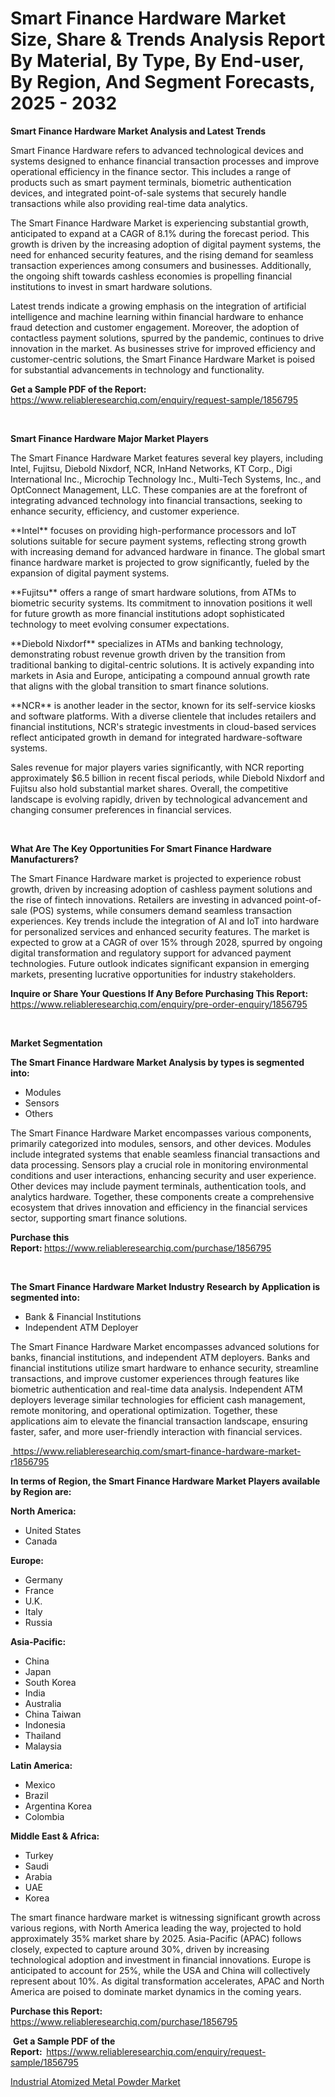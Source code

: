 <p><h1>Smart Finance Hardware Market Size, Share & Trends Analysis Report By Material, By Type, By End-user, By Region, And Segment Forecasts, 2025 - 2032</h1></p><p><strong>Smart Finance Hardware Market Analysis and Latest Trends</strong></p>
<p><p>Smart Finance Hardware refers to advanced technological devices and systems designed to enhance financial transaction processes and improve operational efficiency in the finance sector. This includes a range of products such as smart payment terminals, biometric authentication devices, and integrated point-of-sale systems that securely handle transactions while also providing real-time data analytics.</p><p>The Smart Finance Hardware Market is experiencing substantial growth, anticipated to expand at a CAGR of 8.1% during the forecast period. This growth is driven by the increasing adoption of digital payment systems, the need for enhanced security features, and the rising demand for seamless transaction experiences among consumers and businesses. Additionally, the ongoing shift towards cashless economies is propelling financial institutions to invest in smart hardware solutions.</p><p>Latest trends indicate a growing emphasis on the integration of artificial intelligence and machine learning within financial hardware to enhance fraud detection and customer engagement. Moreover, the adoption of contactless payment solutions, spurred by the pandemic, continues to drive innovation in the market. As businesses strive for improved efficiency and customer-centric solutions, the Smart Finance Hardware Market is poised for substantial advancements in technology and functionality.</p></p>
<p><strong>Get a Sample PDF of the Report:&nbsp;</strong> <a href="https://www.reliableresearchiq.com/enquiry/request-sample/1856795?utm_campaign=2580&utm_medium=2&utm_source=Github&utm_content=ia&utm_term=27032025&utm_id=smart-finance-hardware">https://www.reliableresearchiq.com/enquiry/request-sample/1856795</a></p>
<p>&nbsp;</p>
<p><strong>Smart Finance Hardware Major Market Players</strong></p>
<p><p>The Smart Finance Hardware Market features several key players, including Intel, Fujitsu, Diebold Nixdorf, NCR, InHand Networks, KT Corp., Digi International Inc., Microchip Technology Inc., Multi-Tech Systems, Inc., and OptConnect Management, LLC. These companies are at the forefront of integrating advanced technology into financial transactions, seeking to enhance security, efficiency, and customer experience.</p><p>**Intel** focuses on providing high-performance processors and IoT solutions suitable for secure payment systems, reflecting strong growth with increasing demand for advanced hardware in finance. The global smart finance hardware market is projected to grow significantly, fueled by the expansion of digital payment systems.</p><p>**Fujitsu** offers a range of smart hardware solutions, from ATMs to biometric security systems. Its commitment to innovation positions it well for future growth as more financial institutions adopt sophisticated technology to meet evolving consumer expectations. </p><p>**Diebold Nixdorf** specializes in ATMs and banking technology, demonstrating robust revenue growth driven by the transition from traditional banking to digital-centric solutions. It is actively expanding into markets in Asia and Europe, anticipating a compound annual growth rate that aligns with the global transition to smart finance solutions. </p><p>**NCR** is another leader in the sector, known for its self-service kiosks and software platforms. With a diverse clientele that includes retailers and financial institutions, NCR's strategic investments in cloud-based services reflect anticipated growth in demand for integrated hardware-software systems.</p><p>Sales revenue for major players varies significantly, with NCR reporting approximately $6.5 billion in recent fiscal periods, while Diebold Nixdorf and Fujitsu also hold substantial market shares. Overall, the competitive landscape is evolving rapidly, driven by technological advancement and changing consumer preferences in financial services.</p></p>
<p>&nbsp;</p>
<p><strong>What Are The Key Opportunities For Smart Finance Hardware Manufacturers?</strong></p>
<p><p>The Smart Finance Hardware market is projected to experience robust growth, driven by increasing adoption of cashless payment solutions and the rise of fintech innovations. Retailers are investing in advanced point-of-sale (POS) systems, while consumers demand seamless transaction experiences. Key trends include the integration of AI and IoT into hardware for personalized services and enhanced security features. The market is expected to grow at a CAGR of over 15% through 2028, spurred by ongoing digital transformation and regulatory support for advanced payment technologies. Future outlook indicates significant expansion in emerging markets, presenting lucrative opportunities for industry stakeholders.</p></p>
<p><strong>Inquire or Share Your Questions If Any Before Purchasing This Report:</strong> <a href="https://www.reliableresearchiq.com/enquiry/pre-order-enquiry/1856795?utm_campaign=2580&utm_medium=2&utm_source=Github&utm_content=ia&utm_term=27032025&utm_id=smart-finance-hardware">https://www.reliableresearchiq.com/enquiry/pre-order-enquiry/1856795</a></p>
<p>&nbsp;</p>
<p><strong>Market Segmentation</strong></p>
<p><strong>The Smart Finance Hardware Market Analysis by types is segmented into:</strong></p>
<p><ul><li>Modules</li><li>Sensors</li><li>Others</li></ul></p>
<p><p>The Smart Finance Hardware Market encompasses various components, primarily categorized into modules, sensors, and other devices. Modules include integrated systems that enable seamless financial transactions and data processing. Sensors play a crucial role in monitoring environmental conditions and user interactions, enhancing security and user experience. Other devices may include payment terminals, authentication tools, and analytics hardware. Together, these components create a comprehensive ecosystem that drives innovation and efficiency in the financial services sector, supporting smart finance solutions.</p></p>
<p><strong>Purchase this Report:&nbsp;</strong><a href="https://www.reliableresearchiq.com/purchase/1856795?utm_campaign=2580&utm_medium=2&utm_source=Github&utm_content=ia&utm_term=27032025&utm_id=smart-finance-hardware">https://www.reliableresearchiq.com/purchase/1856795</a></p>
<p>&nbsp;</p>
<p><strong>The Smart Finance Hardware Market Industry Research by Application is segmented into:</strong></p>
<p><ul><li>Bank & Financial Institutions</li><li>Independent ATM Deployer</li></ul></p>
<p><p>The Smart Finance Hardware Market encompasses advanced solutions for banks, financial institutions, and independent ATM deployers. Banks and financial institutions utilize smart hardware to enhance security, streamline transactions, and improve customer experiences through features like biometric authentication and real-time data analysis. Independent ATM deployers leverage similar technologies for efficient cash management, remote monitoring, and operational optimization. Together, these applications aim to elevate the financial transaction landscape, ensuring faster, safer, and more user-friendly interaction with financial services.</p></p>
<p><a href="https://www.reliableresearchiq.com/smart-finance-hardware-market-r1856795?utm_campaign=2580&utm_medium=2&utm_source=Github&utm_content=ia&utm_term=27032025&utm_id=smart-finance-hardware">&nbsp;https://www.reliableresearchiq.com/smart-finance-hardware-market-r1856795</a></p>
<p><strong>In terms of Region, the Smart Finance Hardware Market Players available by Region are:</strong></p>
<p>
    <p> <strong> North America: </strong>
        <ul>
            <li>United States</li>
            <li>Canada</li>
        </ul>
        </p> 
    <p> <strong> Europe: </strong>
        <ul>
            <li>Germany</li>
            <li>France</li>
            <li>U.K.</li>
            <li>Italy</li>
            <li>Russia</li>
        </ul>
        </p> 
    <p> <strong> Asia-Pacific: </strong>
        <ul>
            <li>China</li>
            <li>Japan</li>
            <li>South Korea</li>
            <li>India</li>
            <li>Australia</li>
            <li>China Taiwan</li>
            <li>Indonesia</li>
            <li>Thailand</li>
            <li>Malaysia</li>
        </ul>
        </p> 
    <p> <strong> Latin America: </strong>
        <ul>
            <li>Mexico</li>
            <li>Brazil</li>
            <li>Argentina Korea</li>
            <li>Colombia</li>
        </ul>
        </p> 
    <p> <strong> Middle East & Africa: </strong>
        <ul>
            <li>Turkey</li>
            <li>Saudi</li>
            <li>Arabia</li>
            <li>UAE</li>
            <li>Korea</li>
        </ul>
    </p>
    </p>
<p><p>The smart finance hardware market is witnessing significant growth across various regions, with North America leading the way, projected to hold approximately 35% market share by 2025. Asia-Pacific (APAC) follows closely, expected to capture around 30%, driven by increasing technological adoption and investment in financial innovations. Europe is anticipated to account for 25%, while the USA and China will collectively represent about 10%. As digital transformation accelerates, APAC and North America are poised to dominate market dynamics in the coming years.</p></p>
<p><strong>Purchase this Report: </strong><a href="https://www.reliableresearchiq.com/purchase/1856795?utm_campaign=2580&utm_medium=2&utm_source=Github&utm_content=ia&utm_term=27032025&utm_id=smart-finance-hardware">https://www.reliableresearchiq.com/purchase/1856795</a></p>
<p>&nbsp;<strong>Get a Sample PDF of the Report:&nbsp;&nbsp;</strong><a href="https://www.reliableresearchiq.com/enquiry/request-sample/1856795?utm_campaign=2580&utm_medium=2&utm_source=Github&utm_content=ia&utm_term=27032025&utm_id=smart-finance-hardware">https://www.reliableresearchiq.com/enquiry/request-sample/1856795</a></p>
<p><strong></strong></p>
<p><p><a href="https://github.com/bolalfredia7777/Market-Research-Report-List-1/blob/main/industrial-atomized-metal-powder-market.md?utm_campaign=2580&utm_medium=2&utm_source=Github&utm_content=ia&utm_term=27032025&utm_id=smart-finance-hardware">Industrial Atomized Metal Powder Market</a></p></p>